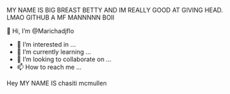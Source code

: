 MY NAME IS BIG BREAST BETTY AND IM REALLY GOOD AT GIVING HEAD. LMAO 
GITHUB A MF MANNNNN BOII

👋 Hi, I’m @Marichadjflo
- 👀 I’m interested in ...
- 🌱 I’m currently learning ...
- 💞️ I’m looking to collaborate on ...
- 📫 How to reach me ...

<!---
Marichadjflo/Marichadjflo is a ✨ special ✨ repository because its `README.md` (this file) appears on your GitHub profile.
You can click the Preview link to take a look at your changes.
--->


Hey MY NAME IS chasiti mcmullen 
